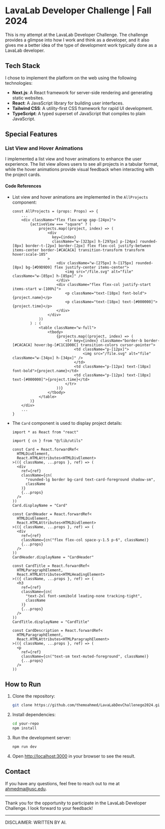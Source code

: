 # LavaLab Developer Challenge | Fall 2024

This is my attempt at the LavaLab Developer Challenge. The challenge provides a glimpse into how I work and think as a developer, and it also gives me a better idea of the type of development work typically done as a LavaLab developer.

## Tech Stack

I chose to implement the platform on the web using the following technologies:

- **Next.js**: A React framework for server-side rendering and generating static websites.
- **React**: A JavaScript library for building user interfaces.
- **Tailwind CSS**: A utility-first CSS framework for rapid UI development.
- **TypeScript**: A typed superset of JavaScript that compiles to plain JavaScript.

## Special Features

### List View and Hover Animations

I implemented a list view and hover animations to enhance the user experience. The list view allows users to see all projects in a tabular format, while the hover animations provide visual feedback when interacting with the project cards.

#### Code References

- List view and hover animations are implemented in the `AllProjects` component:
  ```typescript:src/app/allProjects/page.tsx
  const AllProjects = (props: Props) => {
      ...
      <div className="flex flex-wrap gap-[24px]">
          {activeView === "square" ? (
              projects.map((project, index) => (
                  <div 
                    key={index} 
                    className="w-[323px] h-[297px] p-[24px] rounded-[8px] border-t-[2px] border-[2px] flex flex-col justify-between items-center border-[#CACACA] transition-transform transform hover:scale-105"
                  >
                      <div className="w-[275px] h-[175px] rounded-[8px] bg-[#D9D9D9] flex justify-center items-center">
                          <img src="/file.svg" alt="file" className="w-[85px] h-[85px]" />
                      </div>
                      <div className="flex flex-col justify-start items-start w-[100%]">
                          <p className="text-[18px] font-bold">{project.name}</p>
                          <p className="text-[18px] text-[#000000]">{project.time}</p>
                      </div>
                  </div>
              ))
          ) : (
              <table className="w-full">
                  <tbody>
                      {projects.map((project, index) => (
                          <tr key={index} className="border-b border-[#CACACA] hover:bg-[#C1C1D08C] transition-colors cursor-pointer">
                              <td className="p-[12px]">
                                  <img src="/file.svg" alt="file" className="w-[34px] h-[34px]" />
                              </td>
                              <td className="p-[12px] text-[18px] font-bold">{project.name}</td>
                              <td className="p-[12px] text-[18px] text-[#000000]">{project.time}</td>
                          </tr>
                      ))}
                  </tbody>
              </table>
          )}
      </div>
      ...
  }
  ```

- The `Card` component is used to display project details:
  ```typescript:src/components/ui/card.tsx
  import * as React from "react"

  import { cn } from "@/lib/utils"

  const Card = React.forwardRef<
    HTMLDivElement,
    React.HTMLAttributes<HTMLDivElement>
  >(({ className, ...props }, ref) => (
    <div
      ref={ref}
      className={cn(
        "rounded-lg border bg-card text-card-foreground shadow-sm",
        className
      )}
      {...props}
    />
  ))
  Card.displayName = "Card"

  const CardHeader = React.forwardRef<
    HTMLDivElement,
    React.HTMLAttributes<HTMLDivElement>
  >(({ className, ...props }, ref) => (
    <div
      ref={ref}
      className={cn("flex flex-col space-y-1.5 p-6", className)}
      {...props}
    />
  ))
  CardHeader.displayName = "CardHeader"

  const CardTitle = React.forwardRef<
    HTMLParagraphElement,
    React.HTMLAttributes<HTMLHeadingElement>
  >(({ className, ...props }, ref) => (
    <h3
      ref={ref}
      className={cn(
        "text-2xl font-semibold leading-none tracking-tight",
        className
      )}
      {...props}
    />
  ))
  CardTitle.displayName = "CardTitle"

  const CardDescription = React.forwardRef<
    HTMLParagraphElement,
    React.HTMLAttributes<HTMLParagraphElement>
  >(({ className, ...props }, ref) => (
    <p
      ref={ref}
      className={cn("text-sm text-muted-foreground", className)}
      {...props}
    />
  ))
  ```

## How to Run

1. Clone the repository:
   ```sh
   git clone https://github.com/themoahmed/LavaLabDevChallenege2024.git 
   ```

2. Install dependencies:
   ```sh
   cd your-repo
   npm install
   ```

3. Run the development server:
   ```sh
   npm run dev
   ```

4. Open [http://localhost:3000](http://localhost:3000) in your browser to see the result.

## Contact

If you have any questions, feel free to reach out to me at ahmedma@usc.edu.

---

Thank you for the opportunity to participate in the LavaLab Developer Challenge. I look forward to your feedback!

--- 

DISCLAIMER: WRITTEN BY AI.
